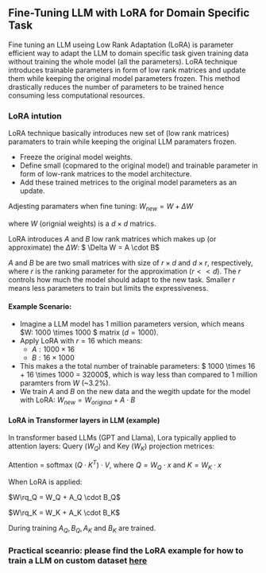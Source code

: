 ## Fine-Tuning LLM with LoRA for Domain Specific Task

Fine tuning an LLM useing Low Rank Adaptation (LoRA) is parameter efficient way to adapt the LLM to domain specific task given training data without training the whole model (all the parameters). LoRA technique introduces trainable parameters in form of low rank matrices and update them while keeping the original model parameters frozen. This method drastically reduces the number of parameters to be trained hence consuming less computational resources.

### LoRA intution

LoRA technique basically introduces new set of (low rank matrices) paramaters to train while keeping the original LLM paramaters frozen.

- Freeze the original model weights.
- Define small (copmared to the original model) and trainable parameter in form of low-rank matrices to the model architecture.
- Add these trained metrices to the original model parameters as an update.

Adjesting paramaters when fine tuning: $W_{new} = W + \Delta W$

where $W$ (orignial weights) is a $d \times d$ matrics.

LoRA introduces $A$ and $B$ low rank matrices which makes up (or approximate) the $\Delta W$: $ \Delta W = A \cdot B$

$A$ and $B$ be are two small matrices with size of $r \times d$ and $d \times r$, respectively, where $r$ is the ranking parameter for the approximation ($r << d$). The $r$ controls how much the model should adapt to the new task. Smaller $r$ means less parameters to train but limits the expressiveness.

#### Example Scenario:

- Imagine a LLM model has 1 million parameters version, which means $W: 1000 \times 1000 $ matrix ($d=1000$).
- Apply LoRA with $r =16$ which means:
    - $A: 1000 \times 16$
    - $B: 16 \times 1000$
- This makes a the total number of trainable parameters: $ 1000 \times 16 + 16 \times 1000 = 32000$, which is way less than compared to 1 million paramters from $W$ (~3.2%).
- We train $A$ and $B$ on the new data and the wegith update for the model with LoRA: $W_{new} = W_{original} + A \cdot B$

#### LoRA in Transformer layers in LLM (example)

In transformer based LLMs (GPT and Llama), Lora typically applied to attention layers: Query ($W_Q$) and Key ($W_K$) projection metrices:

Attention = softmax $(Q \cdot K^T) \cdot V$, where $Q = W_Q \cdot x$ and $K = W_K \cdot x$

When LoRA is applied:

$W\rq_Q = W_Q + A_Q \cdot B_Q$

$W\rq_K = W_K + A_K \cdot B_K$

During training $A_Q, B_Q, A_K$ and $B_K$ are trained.

### Practical sceanrio: please find the LoRA example for how to train a LLM on custom dataset [here](./finetune_with_LoRA_on_custom_dataset.ipynb)



